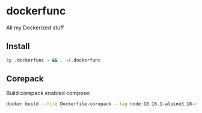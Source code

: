 # dockerfunc
All my Dockerized stuff

## Install

```sh
cp .dockerfunc ~ && . ~/.dockerfunc
```

## Corepack

Build corepack enabled compose:
```sh
docker build --file Dockerfile-corepack --tag node:18.16.1-alpine3.18-corepack .
```